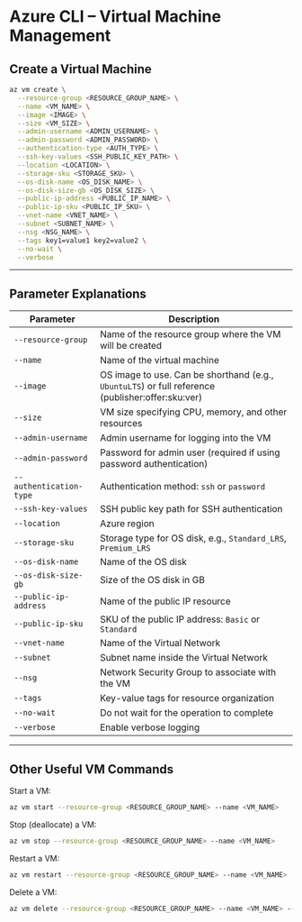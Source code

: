 # Azure CLI – Virtual Machine Management

## Create a Virtual Machine

```bash
az vm create \
  --resource-group <RESOURCE_GROUP_NAME> \
  --name <VM_NAME> \
  --image <IMAGE> \
  --size <VM_SIZE> \
  --admin-username <ADMIN_USERNAME> \
  --admin-password <ADMIN_PASSWORD> \
  --authentication-type <AUTH_TYPE> \
  --ssh-key-values <SSH_PUBLIC_KEY_PATH> \
  --location <LOCATION> \
  --storage-sku <STORAGE_SKU> \
  --os-disk-name <OS_DISK_NAME> \
  --os-disk-size-gb <OS_DISK_SIZE> \
  --public-ip-address <PUBLIC_IP_NAME> \
  --public-ip-sku <PUBLIC_IP_SKU> \
  --vnet-name <VNET_NAME> \
  --subnet <SUBNET_NAME> \
  --nsg <NSG_NAME> \
  --tags key1=value1 key2=value2 \
  --no-wait \
  --verbose
````

---

## Parameter Explanations

| Parameter               | Description                                                                                          |
| ----------------------- | ---------------------------------------------------------------------------------------------------- |
| `--resource-group`      | Name of the resource group where the VM will be created                                              |
| `--name`                | Name of the virtual machine                                                                          |
| `--image`               | OS image to use. Can be shorthand (e.g., `UbuntuLTS`) or full reference (publisher\:offer\:sku\:ver) |
| `--size`                | VM size specifying CPU, memory, and other resources                                                  |
| `--admin-username`      | Admin username for logging into the VM                                                               |
| `--admin-password`      | Password for admin user (required if using password authentication)                                  |
| `--authentication-type` | Authentication method: `ssh` or `password`                                                           |
| `--ssh-key-values`      | SSH public key path for SSH authentication                                                           |
| `--location`            | Azure region                                                                                         |
| `--storage-sku`         | Storage type for OS disk, e.g., `Standard_LRS`, `Premium_LRS`                                        |
| `--os-disk-name`        | Name of the OS disk                                                                                  |
| `--os-disk-size-gb`     | Size of the OS disk in GB                                                                            |
| `--public-ip-address`   | Name of the public IP resource                                                                       |
| `--public-ip-sku`       | SKU of the public IP address: `Basic` or `Standard`                                                  |
| `--vnet-name`           | Name of the Virtual Network                                                                          |
| `--subnet`              | Subnet name inside the Virtual Network                                                               |
| `--nsg`                 | Network Security Group to associate with the VM                                                      |
| `--tags`                | Key-value tags for resource organization                                                             |
| `--no-wait`             | Do not wait for the operation to complete                                                            |
| `--verbose`             | Enable verbose logging                                                                               |

---

## Other Useful VM Commands

Start a VM:

```bash
az vm start --resource-group <RESOURCE_GROUP_NAME> --name <VM_NAME>
```

Stop (deallocate) a VM:

```bash
az vm stop --resource-group <RESOURCE_GROUP_NAME> --name <VM_NAME>
```

Restart a VM:

```bash
az vm restart --resource-group <RESOURCE_GROUP_NAME> --name <VM_NAME>
```

Delete a VM:

```bash
az vm delete --resource-group <RESOURCE_GROUP_NAME> --name <VM_NAME> --yes
```

